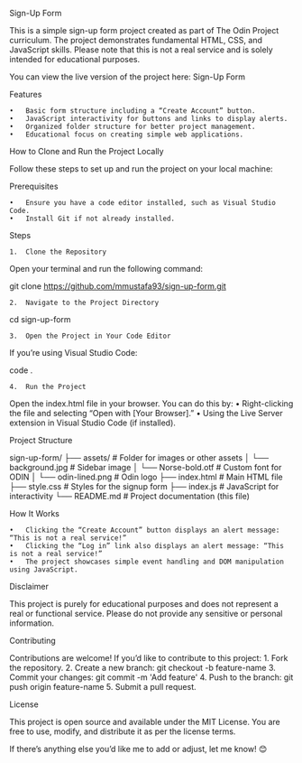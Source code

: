 Sign-Up Form

This is a simple sign-up form project created as part of The Odin Project curriculum. The project demonstrates fundamental HTML, CSS, and JavaScript skills. Please note that this is not a real service and is solely intended for educational purposes.

You can view the live version of the project here: Sign-Up Form

Features

	•	Basic form structure including a “Create Account” button.
	•	JavaScript interactivity for buttons and links to display alerts.
	•	Organized folder structure for better project management.
	•	Educational focus on creating simple web applications.

How to Clone and Run the Project Locally

Follow these steps to set up and run the project on your local machine:

Prerequisites

	•	Ensure you have a code editor installed, such as Visual Studio Code.
	•	Install Git if not already installed.

Steps

	1.	Clone the Repository
Open your terminal and run the following command:

git clone https://github.com/mmustafa93/sign-up-form.git


	2.	Navigate to the Project Directory

cd sign-up-form


	3.	Open the Project in Your Code Editor
If you’re using Visual Studio Code:

code .


	4.	Run the Project
Open the index.html file in your browser. You can do this by:
	•	Right-clicking the file and selecting “Open with [Your Browser].”
	•	Using the Live Server extension in Visual Studio Code (if installed).

Project Structure

sign-up-form/
├── assets/            # Folder for images or other assets
│   └── background.jpg    # Sidebar image 
│   └── Norse-bold.otf    # Custom font for ODIN
│   └── odin-lined.png    # Odin logo
├── index.html         # Main HTML file
├── style.css          # Styles for the signup form
├── index.js           # JavaScript for interactivity
└── README.md          # Project documentation (this file)

How It Works

	•	Clicking the “Create Account” button displays an alert message: “This is not a real service!”
	•	Clicking the “Log in” link also displays an alert message: “This is not a real service!”
	•	The project showcases simple event handling and DOM manipulation using JavaScript.

Disclaimer

This project is purely for educational purposes and does not represent a real or functional service. Please do not provide any sensitive or personal information.

Contributing

Contributions are welcome! If you’d like to contribute to this project:
	1.	Fork the repository.
	2.	Create a new branch: git checkout -b feature-name
	3.	Commit your changes: git commit -m 'Add feature'
	4.	Push to the branch: git push origin feature-name
	5.	Submit a pull request.

License

This project is open source and available under the MIT License. You are free to use, modify, and distribute it as per the license terms.

If there’s anything else you’d like me to add or adjust, let me know! 😊
